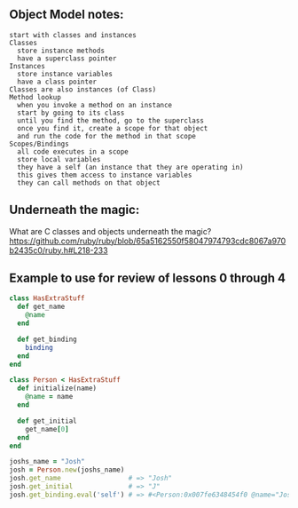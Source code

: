 ## Object Model notes:

```
start with classes and instances
Classes
  store instance methods
  have a superclass pointer
Instances
  store instance variables
  have a class pointer
Classes are also instances (of Class)
Method lookup
  when you invoke a method on an instance
  start by going to its class
  until you find the method, go to the superclass
  once you find it, create a scope for that object
  and run the code for the method in that scope
Scopes/Bindings
  all code executes in a scope
  store local variables
  they have a self (an instance that they are operating in)
  this gives them access to instance variables
  they can call methods on that object
```

## Underneath the magic:

What are C classes and objects underneath the magic?
https://github.com/ruby/ruby/blob/65a5162550f58047974793cdc8067a970b2435c0/ruby.h#L218-233

## Example to use for review of lessons 0 through 4

```ruby
class HasExtraStuff
  def get_name
    @name
  end

  def get_binding
    binding
  end
end

class Person < HasExtraStuff
  def initialize(name)
    @name = name
  end

  def get_initial
    get_name[0]
  end
end

joshs_name = "Josh"
josh = Person.new(joshs_name)
josh.get_name                 # => "Josh"
josh.get_initial              # => "J"
josh.get_binding.eval('self') # => #<Person:0x007fe6348454f0 @name="Josh">
```
